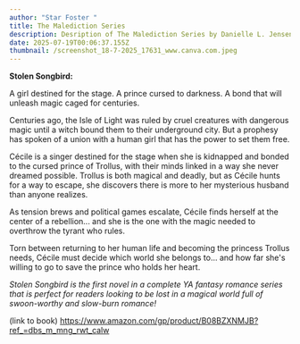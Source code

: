 ```yaml
---
author: "Star Foster "
title: The Malediction Series
description: Desription of The Malediction Series by Danielle L. Jensen
date: 2025-07-19T00:06:37.155Z
thumbnail: /screenshot_18-7-2025_17631_www.canva.com.jpeg
---
```

**S﻿tolen Songbird:**



A girl destined for the stage. A prince cursed to darkness. A bond that will unleash magic caged for centuries.

Centuries ago, the Isle of Light was ruled by cruel creatures with dangerous magic until a witch bound them to their underground city. But a prophesy has spoken of a union with a human girl that has the power to set them free.

Cécile is a singer destined for the stage when she is kidnapped and bonded to the cursed prince of Trollus, with their minds linked in a way she never dreamed possible. Trollus is both magical and deadly, but as Cécile hunts for a way to escape, she discovers there is more to her mysterious husband than anyone realizes.

As tension brews and political games escalate, Cécile finds herself at the center of a rebellion... and she is the one with the magic needed to overthrow the tyrant who rules.

Torn between returning to her human life and becoming the princess Trollus needs, Cécile must decide which world she belongs to... and how far she's willing to go to save the prince who holds her heart.

*Stolen Songbird is the first novel in a complete YA fantasy romance series that is perfect for readers looking to be lost in a magical world full of swoon-worthy and slow-burn romance!*



(l﻿ink to book) https://www.amazon.com/gp/product/B08BZXNMJB?ref_=dbs_m_mng_rwt_calw